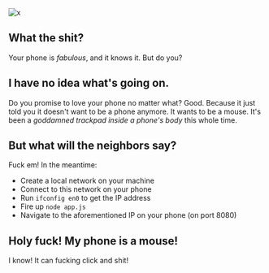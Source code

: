 ![x](http://www.hipsterwave.com/wp-content/uploads/2011/03/70977064-drag-queen.jpg)
## What the shit?
Your phone is _fabulous_, and it knows it. But do you?

## I have no idea what's going on.
Do you promise to love your phone no matter what? Good. Because it just told you it doesn't want to be a phone anymore. It wants to be a mouse. It's been a _goddamned trackpad inside a phone's body_ this whole time.

## But what will the neighbors say?
Fuck em! In the meantime: 
* Create a local network on your machine
* Connect to this network on your phone
* Run `ifconfig en0` to get the IP address
* Fire up `node app.js`
* Navigate to the aforementioned IP on your phone (on port 8080)

## Holy fuck! My phone is a mouse!
I know! It can fucking click and shit!